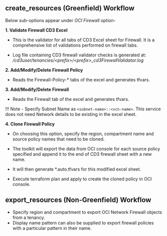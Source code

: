 ## create_resources (Greenfield) Workflow

Below sub-options appear under _OCI Firewall_ option-

**1. Validate Firewall CD3 Excel** <br>

- This is the validator for all tabs of CD3 Excel sheet for Firewall. It is a comprehensive list of validations performed on firewall tabs. 

- Log file containing CD3 firewall validator checks is generated at: <i>/cd3user/tenancies/<prefix\>/<prefix\>_cd3FirewallValidator.log</i>

**2. Add/Modify/Delete Firewall Policy**<br>

- Reads the Firewall-Policy-* tabs of the excel and generates tfvars.

**3. Add/Modify/Delete Firewall**<br>

- Reads the Firewall tab of the excel and generates tfvars.

!!! Note
      - Specify Subnet Name as ```<subnet-name>::<vcn-name>```. This service does not need Network details to be existing in the excel sheet.

**4. Clone Firewall Policy**<br>

- On choosing this option, specify the region, compartment name and source policy names that need to be cloned.

- The toolkit will export the data from OCI console for each source policy specified and append it to the end of CD3 firewall sheet with a new name.

- It will then generate *.auto.tfvars for this modified excel sheet.
- Execute terraform plan and apply to create the cloned policy in OCI console.



## export_resources (Non-Greenfield) Workflow
- Specify region and compartment to export OCI Network Firewall objects from a tenancy.
- Display name pattern can also be supplied to export firewall policies with a particular pattern in their name.
